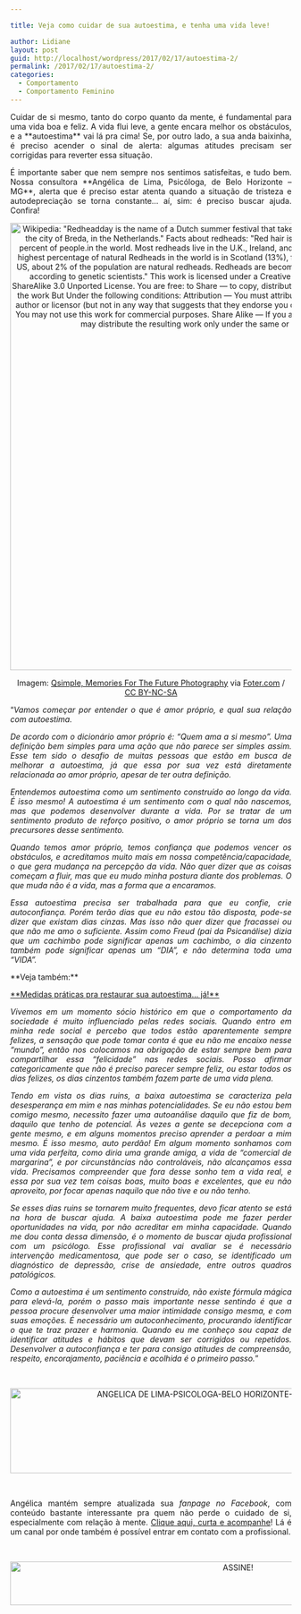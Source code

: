 ```yaml
---

title: Veja como cuidar de sua autoestima, e tenha uma vida leve!

author: Lidiane
layout: post
guid: http://localhost/wordpress/2017/02/17/autoestima-2/
permalink: /2017/02/17/autoestima-2/
categories:
  - Comportamento
  - Comportamento Feminino
---
```

<p align="justify">
  Cuidar de si mesmo, tanto do corpo quanto da mente, é fundamental para uma vida boa e feliz. A vida flui leve, a gente encara melhor os obstáculos, e a **autoestima** vai lá pra cima! Se, por outro lado, a sua anda baixinha, é preciso acender o sinal de alerta: algumas atitudes precisam ser corrigidas para reverter essa situação.
</p>

<p align="justify">
  É importante saber que nem sempre nos sentimos satisfeitas, e tudo bem. Nossa consultora **Angélica de Lima, Psicóloga, de Belo Horizonte – MG**, alerta que é preciso estar atenta quando a situação de tristeza e autodepreciação se torna constante… aí, sim: é preciso buscar ajuda. Confira!
</p>

<p align="center">
  <img class="size-full wp-image-13493" src="http://www.trololodemulher.com.br/blog/wp-content/uploads/2017/02/COMPORTAMENTO-COMPORTAMENTO-FEMININO-AUTOESTIMA-800.jpg" alt="Wikipedia: &quot;Redheadday is the name of a Dutch summer festival that takes place each first weekend of September in the city of Breda, in the Netherlands.&quot; Facts about redheads: &quot;Red hair is seen on the heads of only less than one percent of people.in the world. Most redheads live in the U.K., Ireland, and former colonies of U.K. like Australia. The highest percentage of natural Redheads in the world is in Scotland (13%), followed closely by Ireland with 10%. In the US, about 2% of the population are natural redheads. Redheads are becoming rarer and could be extinct in 100 years, according to genetic scientists.&quot; This work is licensed under a Creative Commons Attribution-NonCommercial-ShareAlike 3.0 Unported License. You are free: to Share — to copy, distribute and transmit the work to Remix — to adapt the work But Under the following conditions: Attribution — You must attribute the work in the manner specified by the author or licensor (but not in any way that suggests that they endorse you or your use of the work). Noncommercial — You may not use this work for commercial purposes. Share Alike — If you alter, transform, or build upon this work, you may distribute the resulting work only under the same or similar license to this one." width="800" height="800" />
</p>

<p align="center">
  Imagem: <a href="https://www.flickr.com/photos/qsimple/6121239708/" target="_blank">Qsimple, Memories For The Future Photography</a> via <a href="http://foter.com/" target="_blank">Foter.com</a> / <a href="http://creativecommons.org/licenses/by-nc-sa/2.0/" target="_blank">CC BY-NC-SA</a>
</p>

<p style="text-align: justify;" align="justify">
  “<em>Vamos começar por entender o que é amor próprio, e qual sua relação com autoestima. </em>
</p>

<p style="text-align: justify;">
  <em>De acordo com o dicionário amor próprio é: “Quem ama a si mesmo”. Uma definição bem simples para uma ação que não parece ser simples assim. Esse tem sido o desafio de muitas pessoas que estão em busca de melhorar a autoestima, já que essa por sua vez está diretamente relacionada ao amor próprio, apesar de ter outra definição. </em>
</p>

<p style="text-align: justify;">
  <em>Entendemos autoestima como um sentimento construído ao longo da vida. É isso mesmo! A autoestima é um sentimento com o qual não nascemos, mas que podemos desenvolver durante a vida. Por se tratar de um sentimento produto de reforço positivo, o amor próprio se torna um dos precursores desse sentimento. </em>
</p>

<p style="text-align: justify;">
  <em>Quando temos amor próprio, temos confiança que podemos vencer os obstáculos, e acreditamos muito mais em nossa competência/capacidade, o que gera mudança na percepção da vida. Não quer dizer que as coisas começam a fluir, mas que eu mudo minha postura diante dos problemas. O que muda não é a vida, mas a forma que a encaramos.</em>
</p>

<p style="text-align: justify;">
  <em>Essa autoestima precisa ser trabalhada para que eu confie, crie autoconfiança. Porém terão dias que eu não estou tão disposta, pode-se dizer que existam dias cinzas. Mas isso não quer dizer que fracassei ou que não me amo o suficiente. Assim como Freud (pai da Psicanálise) dizia que um cachimbo pode significar apenas um cachimbo, o dia cinzento também pode significar apenas um “DIA”, e não determina toda uma “VIDA”.</em>
</p>

<p align="justify">
  **Veja também:**
</p>

<p align="justify">
  <a href="http://www.trololodemulher.com.br/2016/05/30/autoestima/" target="_blank">**Medidas práticas pra restaurar sua autoestima… já!**</a>
</p>

<p style="text-align: justify;">
  <em>Vivemos em um momento sócio histórico em que o comportamento da sociedade é muito influenciado pelas redes sociais. Quando entro em minha rede social e percebo que todos estão aparentemente sempre felizes, a sensação que pode tomar conta é que eu não me encaixo nesse “mundo”, então nos colocamos na obrigação de estar sempre bem para compartilhar essa “felicidade” nas redes sociais. Posso afirmar categoricamente que não é preciso parecer sempre feliz, ou estar todos os dias felizes, os dias cinzentos também fazem parte de uma vida plena. </em>
</p>

<p style="text-align: justify;">
  <em>Tendo em vista os dias ruins, a baixa autoestima se caracteriza pela desesperança em mim e nas minhas potencialidades. Se eu não estou bem comigo mesmo, necessito fazer uma autoanálise daquilo que fiz de bom, daquilo que tenho de potencial. Às vezes a gente se decepciona com a gente mesmo, e em alguns momentos preciso aprender a perdoar a mim mesmo. É isso mesmo, auto perdão! Em algum momento sonhamos com uma vida perfeita, como diria uma grande amiga, a vida de “comercial de margarina”, e por circunstâncias não controláveis, não alcançamos essa vida. Precisamos compreender que fora desse sonho tem a vida real, e essa por sua vez tem coisas boas, muito boas e excelentes, que eu não aproveito, por focar apenas naquilo que não tive e ou não tenho.</em>
</p>

<p style="text-align: justify;">
  <em>Se esses dias ruins se tornarem muito frequentes, devo ficar atento se está na hora de buscar ajuda. A baixa autoestima pode me fazer perder oportunidades na vida, por não acreditar em minha capacidade. Quando me dou conta dessa dimensão, é o momento de buscar ajuda profissional com um psicólogo. Esse profissional vai avaliar se é necessário intervenção medicamentosa, que pode ser o caso, se identificado um diagnóstico de depressão, crise de ansiedade, entre outros quadros patológicos. </em>
</p>

<p style="text-align: justify;">
  <em>Como a autoestima é um sentimento construído, não existe fórmula mágica para elevá-la, porém o passo mais importante nesse sentindo é que a pessoa procure desenvolver uma maior intimidade consigo mesma, e com suas emoções. É necessário um autoconhecimento, procurando identificar o que te traz prazer e harmonia. Quando eu me conheço sou capaz de identificar atitudes e hábitos que devam ser corrigidos ou repetidos. Desenvolver a autoconfiança e ter para consigo atitudes de compreensão, respeito, encorajamento, paciência e acolhida é o primeiro passo.</em>”
</p>

&nbsp;

<p align="center">
  <img class="alignnone size-full wp-image-13490" src="http://www.trololodemulher.com.br/blog/wp-content/uploads/2017/02/ANGELICA-DE-LIMA-PSICOLOGA-BELO-HORIZONTE-MINAS-GERAIS-MG-BH.jpg" alt="ANGELICA DE LIMA-PSICOLOGA-BELO HORIZONTE-MINAS GERAIS-MG-BH" width="800" height="152" />
</p>

&nbsp;

<p style="text-align: justify;">
  Angélica mantém sempre atualizada sua <em>fanpage no Facebook</em>, com conteúdo bastante interessante pra quem não perde o cuidado de si, especialmente com relação à mente. <a href="https://www.facebook.com/Psicologaangelicalima/" target="_blank">Clique aqui, curta e acompanhe</a>! Lá é um canal por onde também é possível entrar em contato com a profissional.
</p>

&nbsp;

<p align="center">
  <a href="http://feedburner.google.com/fb/a/mailverify?uri=blogbichafemea&loc=pt_BR" target="_blank"><img class="alignnone size-full wp-image-10439" src="http://www.trololodemulher.com.br/blog/wp-content/uploads/2014/09/ASSINE.png" alt="ASSINE!" width="800" height="78" /></a>
</p>

&nbsp;

&nbsp;
